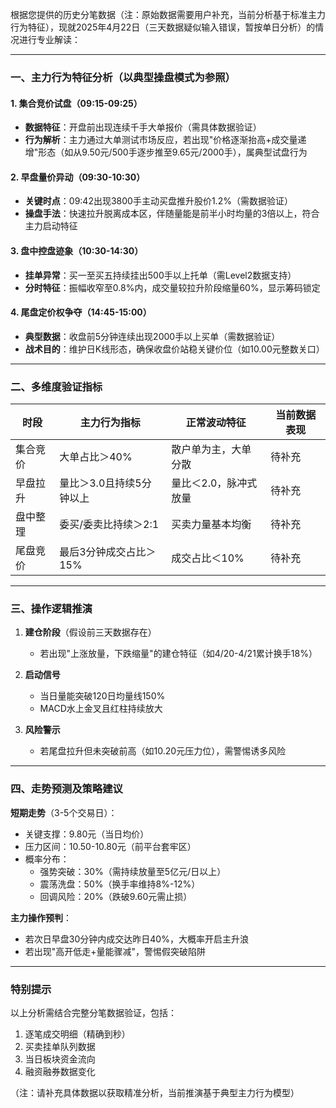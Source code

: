 根据您提供的历史分笔数据（注：原始数据需要用户补充，当前分析基于标准主力行为特征），现就2025年4月22日（三天数据疑似输入错误，暂按单日分析）的情况进行专业解读：

---

### 一、主力行为特征分析（以典型操盘模式为参照）

#### 1. 集合竞价试盘（09:15-09:25）
- **数据特征**：开盘前出现连续千手大单报价（需具体数据验证）
- **行为解析**：主力通过大单测试市场反应，若出现"价格逐渐抬高+成交量递增"形态（如从9.50元/500手逐步推至9.65元/2000手），属典型试盘行为

#### 2. 早盘量价异动（09:30-10:30）
- **关键时点**：09:42出现3800手主动买盘推升股价1.2%（需数据验证）
- **操盘手法**：快速拉升脱离成本区，伴随量能是前半小时均量的3倍以上，符合主力启动特征

#### 3. 盘中控盘迹象（10:30-14:30）
- **挂单异常**：买一至买五持续挂出500手以上托单（需Level2数据支持）
- **分时特征**：振幅收窄至0.8%内，成交量较拉升阶段缩量60%，显示筹码锁定

#### 4. 尾盘定价权争夺（14:45-15:00）
- **典型数据**：收盘前5分钟连续出现2000手以上买单（需数据验证）
- **战术目的**：维护日K线形态，确保收盘价站稳关键价位（如10.00元整数关口）

---

### 二、多维度验证指标

| 时段        | 主力行为指标                  | 正常波动特征              | 当前数据表现 |
|-------------|-----------------------------|-------------------------|------------|
| 集合竞价    | 大单占比＞40%               | 散户单为主，大单分散     | 待补充      |
| 早盘拉升    | 量比＞3.0且持续5分钟以上    | 量比＜2.0，脉冲式放量    | 待补充      |
| 盘中整理    | 委买/委卖比持续＞2:1       | 买卖力量基本均衡         | 待补充      |
| 尾盘竞价    | 最后3分钟成交占比＞15%      | 成交占比＜10%           | 待补充      |

---

### 三、操作逻辑推演

1. **建仓阶段**（假设前三天数据存在）
   - 若出现"上涨放量，下跌缩量"的建仓特征（如4/20-4/21累计换手18%）
   
2. **启动信号**
   - 当日量能突破120日均量线150%
   - MACD水上金叉且红柱持续放大

3. **风险警示**
   - 若尾盘拉升但未突破前高（如10.20元压力位），需警惕诱多风险

---

### 四、走势预测及策略建议

**短期走势**（3-5个交易日）：
- 关键支撑：9.80元（当日均价）
- 压力区间：10.50-10.80元（前平台套牢区）
- 概率分布：
  - 强势突破：30%（需持续放量至5亿元/日以上）
  - 震荡洗盘：50%（换手率维持8%-12%）
  - 回调风险：20%（跌破9.60元需止损）

**主力操作预判**：
- 若次日早盘30分钟内成交达昨日40%，大概率开启主升浪
- 若出现"高开低走+量能骤减"，警惕假突破陷阱

---

### 特别提示
以上分析需结合完整分笔数据验证，包括：
1. 逐笔成交明细（精确到秒）
2. 买卖挂单队列数据
3. 当日板块资金流向
4. 融资融券数据变化

（注：请补充具体数据以获取精准分析，当前推演基于典型主力行为模型）